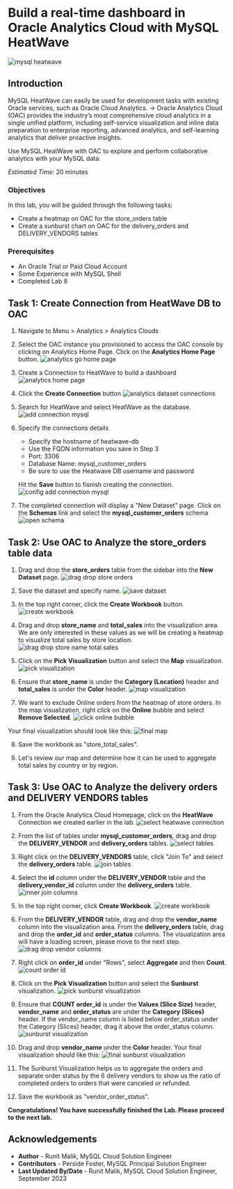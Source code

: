 # Build a real-time dashboard in Oracle Analytics Cloud with MySQL HeatWave

![mysql heatwave](./images/mysql-heatwave-logo.jpeg " mysql heatwave")

## Introduction

MySQL HeatWave can easily be used for development tasks with existing Oracle services, such as Oracle Cloud Analytics. -> Oracle Analytics Cloud (OAC) provides the industry’s most comprehensive cloud analytics in a single unified platform, including self-service visualization and inline data preparation to enterprise reporting, advanced analytics, and self-learning analytics that deliver proactive insights.

Use MySQL HeatWave with OAC to explore and perform collaborative analytics with your MySQL data.

_Estimated Time:_ 20 minutes


### Objectives

In this lab, you will be guided through the following tasks:

- Create a heatmap on OAC for the store_orders table
- Create a sunburst chart on OAC for the delivery_orders and DELIVERY_VENDORS tables

### Prerequisites

- An Oracle Trial or Paid Cloud Account
- Some Experience with MySQL Shell
- Completed Lab 8

## Task 1: Create Connection from HeatWave DB to OAC

1. Navigate to Menu > Analytics > Analytics Clouds

2. Select the OAC instance you provisioned to access the OAC console by clicking on Analytics Home Page. Click on the **Analytics Home Page** button.
    ![analytics go home page](./images/analytics-go-home-page.png " analytics go home page")

3. Create a Connection to HeatWave to build a dashboard
    ![analytics home page](./images/analytics-home-page.png " analytics home page")

4. Click the **Create Connection** button
    ![analytics dataset connections](./images/analytics-dataset-connections.png " analytics dataset connections")

5. Search for HeatWave and select HeatWave as the database.
    ![add connection mysql](./images/add-connection-mysql.png " add connection mysql")

6. Specify the connections details
    - Specify the hostname of heatwave-db
    - Use the FQDN information you save in Step 3
    - Port: 3306
    - Database Name: mysql\_customer\_orders
    - Be sure to use the Heatwave DB username and password

    Hit the **Save** button to fisnish creating the connection.
    ![config add connection mysql](./images/config-add-connection-mysql.png " config add connection mysql")

7. The completed connection will display a "New Dataset" page. Click on the **Schemas** link and select the **mysql\_customer\_orders** schema
    ![open schema](./images/open-schema.png " open schema")

## Task 2: Use OAC to Analyze the store_orders table data

1. Drag and drop the **store\_orders** table from the sidebar into the **New Dataset** page.
    ![drag drop store orders](./images/drag-drop-store-orders.png " drag drop store orders")

2. Save the dataset and specify name.
    ![save dataset](./images/save-dataset.png " save dataset")

3. In the top right corner, click the **Create Workbook** button.
    ![create workbook](./images/create-workbook.png " create workbook")

4. Drag and drop **store\_name** and **total\_sales** into the visualization area. We are only interested in these values as we will be creating a heatmap to visualize total sales by store location. 
    ![drag drop store name total sales](./images/drag-drop-store-name-total-sales.png " drag drop store name total sales")

5. Click on the **Pick Visualization** button and select the **Map** visualization.
    ![pick visualization](./images/pick-visualization.png " pick visualization")

6. Ensure that **store\_name** is under the **Category (Location)** header and **total\_sales** is under the **Color** header.
    ![map visualization](./images/map-visualization.png " map visualization")

7. We want to exclude Online orders from the heatmap of store orders. In the map visualization, right click on the **Online** bubble and select **Remove Selected**.
    ![click online bubble](./images/click-online-bubble.png " click online bubble")

Your final visualization should look like this: 
    ![final map](./images/final-map.png " final map")

8. Save the workbook as "store\_total\_sales".

9. Let's review our map and determine how it can be used to aggregate total sales by country or by region. 

## Task 3: Use OAC to Analyze the delivery orders and DELIVERY VENDORS tables

1. From the Oracle Analytics Cloud Homepage, click on the **HeatWave** Connection we created earlier in the lab.
    ![select heatwave connection](./images/select-heatwave-connection.png " select heatwave connection")

2. From the list of tables under **mysql\_customer\_orders**, drag and drop the **DELIVERY\_VENDOR** and **delivery\_orders** tables.
    ![select tables](./images/select-tables.png " select tables")

3. Right click on the **DELIVERY\_VENDORS** table, click "Join To" and select the **delivery\_orders** table.
    ![join tables](./images/join-tables.png " join tables")

4. Select the **id** column under the **DELIVERY\_VENDOR** table and the **delivery\_vendor\_id** column under the **delivery_orders** table.
    ![inner join columns](./images/inner-join-columns.png " inner join columns")

5. In the top right corner, click **Create Workbook**.
    ![create workbook](./images/create-workbook-2.png " create workbook")

6. From the **DELIVERY\_VENDOR** table, drag and drop the **vendor\_name** column into the visualization area. From the **delivery\_orders** table, drag and drop the **order\_id** and **order\_status** columns. The visualization area will have a loading screen, please move to the next step.
    ![drag drop vendor columns](./images/drag-drop-vendor-columns.png " drag drop vendor columns")

7. Right click on **order\_id** under "Rows", select **Aggregate** and then **Count**.
    ![count order id](./images/count-order-id.png " count order id")

8. Click on the **Pick Visualization** button and select the **Sunburst** visualization.
    ![pick sunburst visualization](./images/pick-sunburst-visualization.png " pick sunburst visualization")

9. Ensure that **COUNT order\_id** is under the **Values (Slice Size)** header, **vendor\_name** and **order\_status** are under the **Category (Slices)** header. If the vendor\_name column is listed below order\_status under the Category (Slices) header, drag it above the order\_status column.
    ![sunburst visualization](./images/sunburst-visual.png " sunburst visual")

10. Drag and drop **vendor\_name** under the **Color** header. Your final visualization should like this:
    ![final sunburst visualization](./images/final-sunburst-visual.png " final sunburst visual")

11. The Sunburst Visualization helps us to aggregate the orders and separate order status by the 6 delivery vendors to show us the ratio of completed orders to orders that were canceled or refunded.

12. Save the workbook as "vendor\_order\_status".

**Congratulations! You have successfully finished the Lab. Please proceed to the next lab.**


## Acknowledgements

- **Author** - Runit Malik, MySQL Cloud Solution Engineer
- **Contributors** - Perside Foster, MySQL Principal Solution Engineer
- **Last Updated By/Date** - Runit Malik, MySQL Cloud Solution Engineer, September 2023